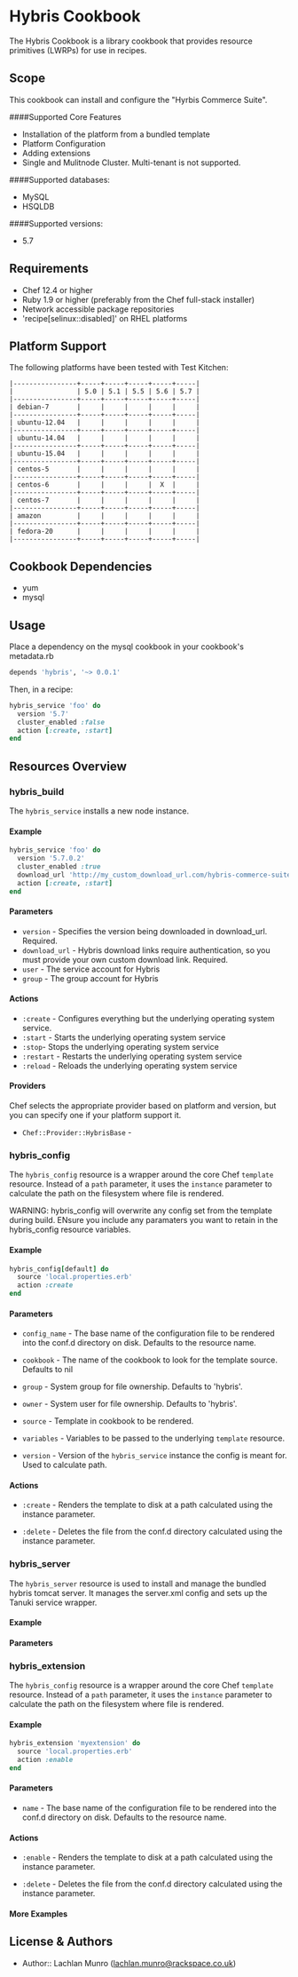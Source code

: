 Hybris Cookbook
=====================

The Hybris Cookbook is a library cookbook that provides resource primitives
(LWRPs) for use in recipes.

Scope
-----
This cookbook can install and configure the "Hyrbis Commerce Suite".  


####Supported Core Features
- Installation of the platform from a bundled template
- Platform Configuration
- Adding extensions
- Single and Mulitnode Cluster.  Multi-tenant is not supported.

####Supported databases:
- MySQL
- HSQLDB

####Supported versions:
- 5.7




Requirements
------------
- Chef 12.4 or higher
- Ruby 1.9 or higher (preferably from the Chef full-stack installer)
- Network accessible package repositories
- 'recipe[selinux::disabled]' on RHEL platforms

Platform Support
----------------
The following platforms have been tested with Test Kitchen:

```
|----------------+-----+-----+-----+-----+-----|
|                | 5.0 | 5.1 | 5.5 | 5.6 | 5.7 |
|----------------+-----+-----+-----+-----+-----|
| debian-7       |     |     |     |     |     |
|----------------+-----+-----+-----+-----+-----|
| ubuntu-12.04   |     |     |     |     |     |
|----------------+-----+-----+-----+-----+-----|
| ubuntu-14.04   |     |     |     |     |     |
|----------------+-----+-----+-----+-----+-----|
| ubuntu-15.04   |     |     |     |     |     |
|----------------+-----+-----+-----+-----+-----|
| centos-5       |     |     |     |     |     |
|----------------+-----+-----+-----+-----+-----|
| centos-6       |     |     |     |  X  |     |
|----------------+-----+-----+-----+-----+-----|
| centos-7       |     |     |     |     |     |
|----------------+-----+-----+-----+-----+-----|
| amazon         |     |     |     |     |     |
|----------------+-----+-----+-----+-----+-----|
| fedora-20      |     |     |     |     |     |
|----------------+-----+-----+-----+-----+-----|
```

Cookbook Dependencies
------------
- yum
- mysql

Usage
-----
Place a dependency on the mysql cookbook in your cookbook's metadata.rb
```ruby
depends 'hybris', '~> 0.0.1'
```

Then, in a recipe:

```ruby
hybris_service 'foo' do
  version '5.7'
  cluster_enabled :false
  action [:create, :start]
end
```

Resources Overview
------------------
### hybris_build

The `hybris_service` installs a new node instance.

#### Example
```ruby
hybris_service 'foo' do
  version '5.7.0.2'
  cluster_enabled :true
  download_url 'http://my_custom_download_url.com/hybris-commerce-suite-5.7.0.2.zip'
  action [:create, :start]
end
```

#### Parameters

- `version` - Specifies the version being downloaded in download_url. Required.
- `download_url` - Hybris download links require authentication, so you must provide your own custom download link. Required.
- `user` - The service account for Hybris
- `group` - The group account for Hybris

#### Actions

- `:create` - Configures everything but the underlying operating system service.
- `:start` - Starts the underlying operating system service
- `:stop`-  Stops the underlying operating system service
- `:restart` - Restarts the underlying operating system service
- `:reload` - Reloads the underlying operating system service

#### Providers
Chef selects the appropriate provider based on platform and version,
but you can specify one if your platform support it.

- `Chef::Provider::HybrisBase` -

### hybris_config

The `hybris_config` resource is a wrapper around the core Chef
`template` resource. Instead of a `path` parameter, it uses the
`instance` parameter to calculate the path on the filesystem where
file is rendered.

WARNING: hybris_config will overwrite any config set from the template during build.  ENsure you include any paramaters you want to retain in the hybris_config resource variables.

#### Example

```ruby
hybris_config[default] do
  source 'local.properties.erb'
  action :create
end
```

#### Parameters

- `config_name` - The base name of the configuration file to be
  rendered into the conf.d directory on disk. Defaults to the resource
  name.

- `cookbook` - The name of the cookbook to look for the template
  source. Defaults to nil

- `group` - System group for file ownership. Defaults to 'hybris'.

- `owner` - System user for file ownership. Defaults to 'hybris'.

- `source` - Template in cookbook to be rendered.

- `variables` - Variables to be passed to the underlying `template`
  resource.

- `version` - Version of the `hybris_service` instance the config is
  meant for. Used to calculate path.

#### Actions
- `:create` - Renders the template to disk at a path calculated using
  the instance parameter.

- `:delete` - Deletes the file from the conf.d directory calculated
  using the instance parameter.

### hybris_server

The `hybris_server` resource is used to install and manage the bundled hybris tomcat server. It manages the server.xml config and sets up the Tanuki service wrapper.


#### Example


#### Parameters


### hybris_extension

The `hybris_config` resource is a wrapper around the core Chef
`template` resource. Instead of a `path` parameter, it uses the
`instance` parameter to calculate the path on the filesystem where
file is rendered.

#### Example

```ruby
hybris_extension 'myextension' do
  source 'local.properties.erb'
  action :enable
end
```

#### Parameters

- `name` - The base name of the configuration file to be
  rendered into the conf.d directory on disk. Defaults to the resource
  name.

#### Actions
- `:enable` - Renders the template to disk at a path calculated using
  the instance parameter.

- `:delete` - Deletes the file from the conf.d directory calculated
  using the instance parameter.

#### More Examples

License & Authors
-----------------
- Author:: Lachlan Munro (<lachlan.munro@rackspace.co.uk>)

```text

```
